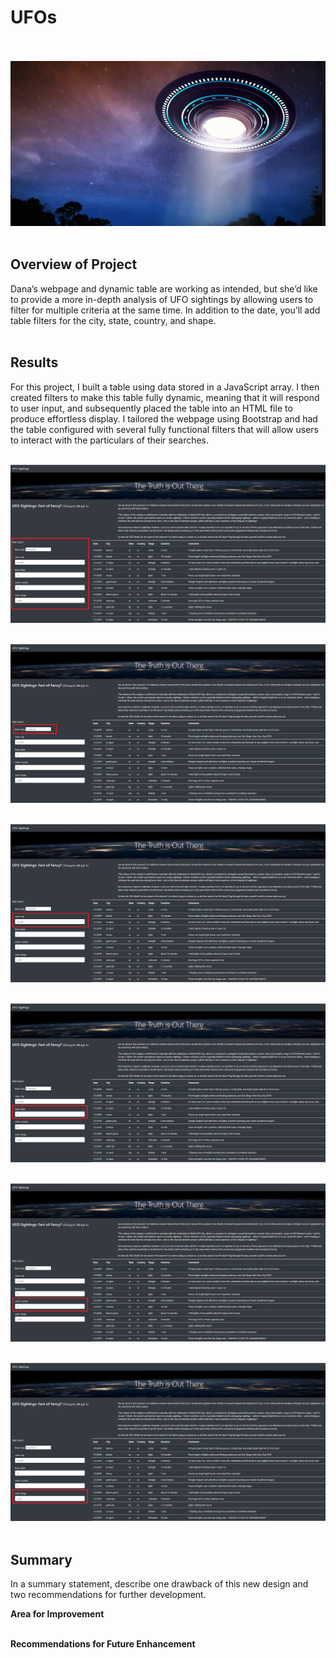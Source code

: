 # UFOs<br><br>

![UFO_cover_picture](UFO_cover_picture.png)<br><br>

## Overview of Project<br>
Dana’s webpage and dynamic table are working as intended, but she’d like to provide a more in-depth analysis of UFO sightings by allowing users to filter for multiple criteria at the same time. In addition to the date, you’ll add table filters for the city, state, country, and shape.<br><br>

## Results<br>
For this project, I built a table using data stored in a JavaScript array. I then created filters to make this table fully dynamic, meaning that it will respond to user input, and subsequently placed the table into an HTML file to produce effortless display.  I tailored the webpage using Bootstrap and had the table configured with several fully functional filters that will allow users to interact with the particulars of their searches.<br><br>

![search_function](search_function.png)<br><br>

![search_function_date](search_function_date.png)<br><br>

![search_function_city](search_function_city.png)<br><br>

![search_function_state](search_function_state.png)<br><br>

![search_function_country](search_function_country.png)<br><br>

![search_function_shape](search_function_shape.png)<br><br>

## Summary<br>
In a summary statement, describe one drawback of this new design and two recommendations for further development.<br>

**Area for Improvement**<br><br>

**Recommendations for Future Enhancement**
